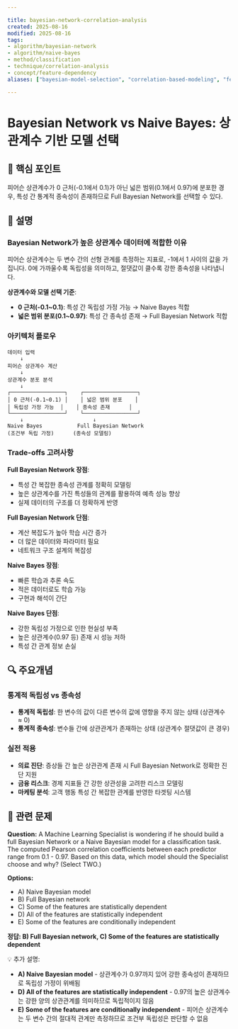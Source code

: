 ```yaml
---

title: bayesian-network-correlation-analysis
created: 2025-08-16
modified: 2025-08-16
tags:
- algorithm/bayesian-network
- algorithm/naive-bayes
- method/classification
- technique/correlation-analysis
- concept/feature-dependency
aliases: ["bayesian-model-selection", "correlation-based-modeling", "feature-independence"]

---
```


# Bayesian Network vs Naive Bayes: 상관계수 기반 모델 선택

## 🎯 핵심 포인트

피어슨 상관계수가 0 근처(-0.1에서 0.1)가 아닌 넓은 범위(0.1에서 0.97)에 분포한 경우, 특성 간 통계적 종속성이 존재하므로 Full Bayesian Network를 선택할 수 있다.

## 📝 설명

### Bayesian Network가 높은 상관계수 데이터에 적합한 이유

피어슨 상관계수는 두 변수 간의 선형 관계를 측정하는 지표로, -1에서 1 사이의 값을 가집니다. 0에 가까울수록 독립성을 의미하고, 절댓값이 클수록 강한 종속성을 나타냅니다.

**상관계수와 모델 선택 기준**:
- **0 근처(-0.1~0.1)**: 특성 간 독립성 가정 가능 → Naive Bayes 적합
- **넓은 범위 분포(0.1~0.97)**: 특성 간 종속성 존재 → Full Bayesian Network 적합

### 아키텍처 플로우

```
데이터 입력
    ↓
피어슨 상관계수 계산
    ↓
상관계수 분포 분석
    ↓
┌─────────────────┐    ┌─────────────────┐
│ 0 근처(-0.1~0.1) │    │ 넓은 범위 분포    │
│ 독립성 가정 가능  │    │ 종속성 존재      │
└─────────────────┘    └─────────────────┘
    ↓                      ↓
Naive Bayes           Full Bayesian Network
(조건부 독립 가정)      (종속성 모델링)
```

### Trade-offs 고려사항

**Full Bayesian Network 장점**:
- 특성 간 복잡한 종속성 관계를 정확히 모델링
- 높은 상관계수를 가진 특성들의 관계를 활용하여 예측 성능 향상
- 실제 데이터의 구조를 더 정확하게 반영

**Full Bayesian Network 단점**:
- 계산 복잡도가 높아 학습 시간 증가
- 더 많은 데이터와 파라미터 필요
- 네트워크 구조 설계의 복잡성

**Naive Bayes 장점**:
- 빠른 학습과 추론 속도
- 적은 데이터로도 학습 가능
- 구현과 해석이 간단

**Naive Bayes 단점**:
- 강한 독립성 가정으로 인한 현실성 부족
- 높은 상관계수(0.97 등) 존재 시 성능 저하
- 특성 간 관계 정보 손실

## 🔍 주요개념

### 통계적 독립성 vs 종속성

- **통계적 독립성**: 한 변수의 값이 다른 변수의 값에 영향을 주지 않는 상태 (상관계수 ≈ 0)
- **통계적 종속성**: 변수들 간에 상관관계가 존재하는 상태 (상관계수 절댓값이 큰 경우)

### 실전 적용

- **의료 진단**: 증상들 간 높은 상관관계 존재 시 Full Bayesian Network로 정확한 진단 지원
- **금융 리스크**: 경제 지표들 간 강한 상관성을 고려한 리스크 모델링
- **마케팅 분석**: 고객 행동 특성 간 복잡한 관계를 반영한 타겟팅 시스템

## 📝 관련 문제

**Question:** A Machine Learning Specialist is wondering if he should build a full Bayesian Network or a Naive Bayesian model for a classification task. The computed Pearson correlation coefficients between each predictor range from 0.1 - 0.97. Based on this data, which model should the Specialist choose and why? (Select TWO.)

**Options:**

- A) Naive Bayesian model
- B) Full Bayesian network
- C) Some of the features are statistically dependent
- D) All of the features are statistically independent
- E) Some of the features are conditionally independent

**정답: B) Full Bayesian network, C) Some of the features are statistically dependent**

💡 추가 설명:

- **A) Naive Bayesian model** - 상관계수가 0.97까지 있어 강한 종속성이 존재하므로 독립성 가정이 위배됨
- **D) All of the features are statistically independent** - 0.97의 높은 상관계수는 강한 양의 상관관계를 의미하므로 독립적이지 않음
- **E) Some of the features are conditionally independent** - 피어슨 상관계수는 두 변수 간의 절대적 관계만 측정하므로 조건부 독립성은 판단할 수 없음